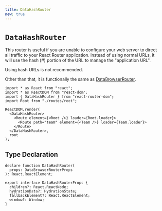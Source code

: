 ```yaml
---
title: DataHashRouter
new: true
---
```


# `DataHashRouter`

This router is useful if you are unable to configure your web server to direct all traffic to your React Router application. Instead of using normal URLs, it will use the hash (#) portion of the URL to manage the "application URL".

<docs-error>Using hash URLs is not recommended. </docs-error>

Other than that, it is functionally the same as [DataBrowserRouter][databrowserrouter].

```tsx lines=[3,7,11]
import * as React from "react";
import * as ReactDOM from "react-dom";
import { DataHashRouter } from "react-router-dom";
import Root from "./routes/root";

ReactDOM.render(
  <DataHashRouter>
    <Route element={<Root />} loader={Root.loader}>
      <Route path="team" element={<Team />} loader={Team.loader}>
    </Route>
  </DataHashRouter>,
  root
);
```

## Type Declaration

```tsx
declare function DataHashRouter(
  props: DataBrowserRouterProps
): React.ReactElement;

export interface DataHashRouterProps {
  children?: React.ReactNode;
  hydrationData?: HydrationState;
  fallbackElement?: React.ReactElement;
  window?: Window;
}
```

[loader]: ../components/route#loader
[action]: ../components/route#action
[fetcher]: ../hooks/use-fetcher
[browser-router]: ./browser-router
[form]: ../components/form
[databrowserrouter]: ./data-browser-router
